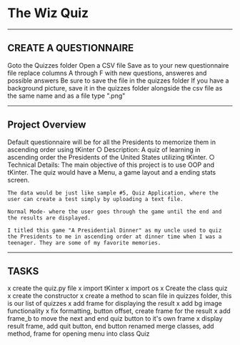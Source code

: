 # The Wiz Quiz 

------------------------
CREATE A QUESTIONNAIRE
------------------------
Goto the Quizzes folder
Open a CSV file
Save as to your new questionnaire file
replace columns A through F with new questions, answeres and possible answers
Be sure to save the file in the quizzes folder
If you have a background picture, save it in the quizzes folder alongside the csv file as the same name and as a file type ".png"

------------------------
Project Overview
------------------------
Default questionnaire will be for all the Presidents to memorize them in ascending order using tKinter
○ Description:
	A quiz of learning in ascending order the Presidents of the United States utilizing tKinter.
○ Technical Details:
	The main objective of this project is to use OOP and tKinter. The quiz would have a Menu, a game layout and a ending stats screen. 
	
	The data would be just like sample #5, Quiz Application, where the user can create a test simply by uploading a text file.
	
	Normal Mode- where the user goes through the game until the end and the results are displayed.
	
	I titled this game "A Presidential Dinner" as my uncle used to quiz the Presidents to me in ascending order at dinner time when I was a teenager. They are some of my favorite memories.

------------------------
TASKS
------------------------
x create the quiz.py file
x import tKinter
x import os
x Create the class quiz
x create the constructor
x create a method to scan file in quizzes folder, this is our list of quizzes
x add frame for displaying the result
x add bg image functionality
x fix formatting, button offset, create frame for the result
x add frame_b to move the next and end quiz button to it's own frame
x display result frame, add quit button, end button renamed
  merge classes, add method, frame for opening menu into class Quiz